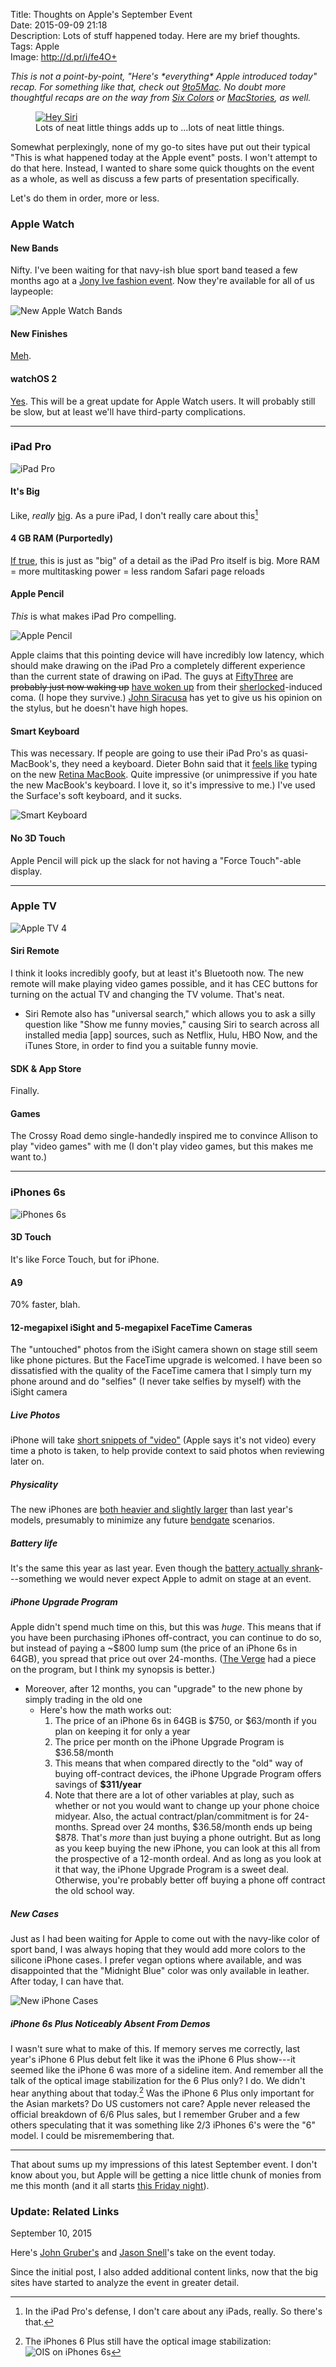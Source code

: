 Title: Thoughts on Apple's September Event  
Date: 2015-09-09 21:18  
Description: Lots of stuff happened today. Here are my brief thoughts.  
Tags: Apple  
Image: http://d.pr/i/fe4O+  

<p><em class="topStory">This is not a point-by-point, "Here's *everything* Apple introduced today" recap. For something like that, check out <a href="http://9to5mac.com/" title="9to5Mac">9to5Mac</a>. No doubt more thoughtful recaps are on the way from <a href="http://sixcolors.com/" title="Six Colors">Six Colors</a> or <a href="http://macstories.net" title="MacStories">MacStories</a>, as well.</em></p>

<figure>
	<a class="nohover" href="http://d.pr/i/fe4O+" title="Hey Siri">
		<img  class="wide" src="http://d.pr/i/fe4O+" alt="Hey Siri">
	</a>
	<figcaption>Lots of neat little things adds up to ...lots of neat little things.</figcaption>
</figure>

Somewhat perplexingly, none of my go-to sites have put out their typical "This is what happened today at the Apple event" posts. I won't attempt to do that here. Instead, I wanted to share some quick thoughts on the event as a whole, as well as discuss a few parts of  presentation specifically.

Let's do them in order, more or less.

### Apple Watch

#### New Bands 

Nifty. I've been waiting for that navy-ish blue sport band teased a few months ago at a [Jony Ive fashion event][9to5mac 2]. Now they're available for all of us laypeople:

![New Apple Watch Bands][d]
	
#### New Finishes

[Meh][9to5mac 3].
	
#### watchOS 2

[Yes][techradar]. This will be a great update for Apple Watch users. It will probably still be slow, but at least we'll have third-party complications.
	
<hr class="long">

### iPad Pro

![iPad Pro][d 2]

#### It's Big

Like, *really* [big][theverge]. As a pure iPad, I don't really care about this[^prodef]
	
#### 4 GB RAM (Purportedly) 

[If true][4gb], this is just as "big" of a detail as the iPad Pro itself is big. More RAM = more multitasking power = less random Safari page reloads
	
#### Apple Pencil 

*This* is what makes iPad Pro compelling.

![Apple Pencil][d 3]

Apple claims that this pointing device will have incredibly low latency, which should make drawing on the iPad Pro a completely different experience than the current state of drawing on iPad. The guys at [FiftyThree][fiftythree] are <del>probably just now waking up</del> [have woken up][ft] from their [sherlocked][urbandictionary]-induced coma. (I hope they survive.) [John Siracusa][hypercritical] has yet to give us his opinion on the stylus, but he doesn't have high hopes. 

#### Smart Keyboard

This was necessary. If people are going to use their iPad Pro's as quasi-MacBook's, they need a keyboard. Dieter Bohn said that it [feels like][youtube] typing on the new [Retina MacBook][sixcolors 2]. Quite impressive (or unimpressive if you hate the new MacBook's keyboard. I love it, so it's impressive to me.) I've used the Surface's soft keyboard, and it sucks. 

![Smart Keyboard][d 4]
	
#### No 3D Touch

Apple Pencil will pick up the slack for not having a "Force Touch"-able display.
	
<hr class="long"> 

### Apple TV

![Apple TV 4][d 5]

#### Siri Remote

I think it looks incredibly goofy, but at least it's Bluetooth now. The new remote will make playing video games possible, and it has CEC buttons for turning on the actual TV and changing the TV volume. That's neat.

* Siri Remote also has "universal search," which allows you to ask a silly question like "Show me funny movies," causing Siri to search across all installed media [app] sources, such as Netflix, Hulu, HBO Now, and the iTunes Store, in order to find you a suitable funny movie.

#### SDK & App Store 

Finally.
	
#### Games

The Crossy Road demo single-handedly inspired me to convince Allison to play "video games" with me (I don't play video games, but this makes me want to.)
	
<hr class="long">

### iPhones 6s

![iPhones 6s][d 6]

#### 3D Touch

It's like Force Touch, but for iPhone.
	
#### A9 

70% faster, blah.
	
#### 12-megapixel iSight and 5-megapixel FaceTime Cameras

The "untouched" photos from the iSight camera shown on stage still seem like phone pictures. But the FaceTime upgrade is welcomed. I have been so dissatisfied with the quality of the FaceTime camera that I simply turn my phone around and do "selfies" (I never take selfies by myself) with the iSight camera
	
##### Live Photos
	
iPhone will take [short snippets of "video"][live] (Apple says it's not video) every time a photo is taken, to help provide context to said photos when reviewing later on.
		
##### Physicality

The new iPhones are [both heavier and slightly larger][heav] than last year's models, presumably to minimize any future [bendgate][bg] scenarios.
	
##### Battery life

It's the same this year as last year. Even though the [battery actually shrank][bat]---something we would never expect Apple to admit on stage at an event.
	
##### iPhone Upgrade Program

Apple didn't spend much time on this, but this was *huge*. This means that if you have been purchasing iPhones off-contract, you can continue to do so, but instead of paying a ~$800 lump sum (the price of an iPhone 6s in 64GB), you spread that price out over 24-months. ([The Verge][ipu] had a piece on the program, but I think my synopsis is better.)
	
* Moreover, after 12 months, you can "upgrade" to the new phone by simply trading in the old one
	* Here's how the math works out:
		1. The price of an iPhone 6s in 64GB is $750, or $63/month if you plan on keeping it for only a year
		2. The price per month on the iPhone Upgrade Program is $36.58/month
		3. This means that when compared directly to the "old" way of buying off-contract devices, the iPhone Upgrade Program offers savings of **$311/year**
		4. Note that there are a lot of other variables at play, such as whether or not you would want to change up your phone choice midyear. Also, the actual contract/plan/commitment is for 24-months. Spread over 24 months, $36.58/month ends up being $878. That's *more* than just buying a phone outright. But as long as you keep buying the new iPhone, you can look at this all from the prospective of a 12-month ordeal. And as long as you look at it that way, the iPhone Upgrade Program is a sweet deal. Otherwise, you're probably better off buying a phone off contract the old school way.

##### New Cases

Just as I had been waiting for Apple to come out with the navy-like color of sport band, I was always hoping that they would add more colors to the silicone iPhone cases. I prefer vegan options where available, and was disappointed that the "Midnight Blue" color was only available in leather. After today, I can have that.

![New iPhone Cases][d 7]

##### iPhone 6s Plus Noticeably Absent From Demos

I wasn't sure what to make of this. If memory serves me correctly, last year's iPhone 6 Plus debut felt like it was the iPhone 6 Plus show---it seemed like the iPhone 6 was more of a sideline item. And remember all the talk of the optical image stabilization for the 6 Plus only? I do. We didn't hear anything about that today.[^still] Was the iPhone 6 Plus only important for the Asian markets? Do US customers not care? Apple never released the official breakdown of 6/6 Plus sales, but I remember Gruber and a few others speculating that it was something like 2/3 iPhones 6's were the "6" model. I could be misremembering that.
	
***

That about sums up my impressions of this latest September event. I don't know about you, but Apple will be getting a nice little chunk of monies from me this month (and it all starts [this Friday night][pre]).

<aside class="update">

### Update: Related Links
<p class="updateTime"><time datetime="2015-09-10">September 10, 2015</time></p>

Here's [John Gruber's][daringfireball] and [Jason Snell][sixcolors]'s take on the event today.

Since the initial post, I also added additional content links, now that the big sites have started to analyze the event in greater detail.
	
</aside>

[^prodef]: In the iPad Pro's defense, I don't care about any iPads, really. So there's that.
[^still]: The iPhones 6 Plus still have the optical image stabilization:
![OIS on iPhones 6s](http://d.pr/i/xeoY+ "OIS on iPhones 6s")

[4gb]: http://9to5mac.com/2015/09/10/ipad-pro-4gb-ram/ "9to5Mac: iPad Pro has 4GB RAM"
[9to5mac]: http://9to5mac.com/2015/09/09/apple-ipad-pro-iphone-6s-apple-tv-watch-bands/ "9to5Mac on Apple's September Event 2015"
[9to5mac 2]: http://9to5mac.com/2015/04/17/milan-event-new-bands/ "9to5Mac on new Apple Watch bands"
[9to5mac 3]: http://9to5mac.com/2015/09/09/apple-watch-sport-collection-adds-gold-anodized-models-ahead-of-holiday-season/ "9to5Mac on new Apple Watch Sport models"
[bat]: http://9to5mac.com/2015/09/10/phone-6s-battery-life-smaller-not-shorter/ "9to5Mac on less battery life for iPhones 6s"
[bg]: http://www.theverge.com/2014/9/25/6844943/apple-says-iphone-bending-extremely-rare "The Verge on 'Bendgate'"
[d]: http://d.pr/i/1dwWv+ "New Apple Watch Bands"
[d 2]: http://d.pr/i/1hnCA+ "iPad Pro"
[d 3]: http://d.pr/i/FNOQ+ "Apple Pencil"
[d 4]: http://d.pr/i/1aq7x+ "Smart Keyboard"
[d 5]: http://d.pr/i/15MWZ+ "Apple TV"
[d 6]: http://d.pr/i/1f2Mp+ "iPhones 6s"
[d 7]: http://d.pr/i/1lDaJ+ "New iPhone Cases"
[daringfireball]: http://daringfireball.net/2015/09/thoughts_and_observations_on_todays_hey_siri_event "John Gruber's take"
[fiftythree]: http://www.fiftythree.com/pencil "Pencil by FiftyThree"
[ft]: http://www.theverge.com/2015/9/9/9297683/pencil-ipad-fifty-three-apple-event-comment "The Verge on multiple pencils"
[heav]: http://www.theverge.com/2015/9/9/9273979/apple-iphone-6s-plus-bend-aluminum-7000-series "The Verge: iPhone 6s bendable?"
[hypercritical]: http://hypercritical.co/2013/02/08/dont-stop-thinking-about-tomorrow "John Siracusa on the future of computing"
[ipu]: http://www.theverge.com/2015/9/9/9277775/new-apple-iphone-6s-price-cost-carriers "The Verge on iPhone 6s costs"
[live]: http://www.theverge.com/2015/9/10/9300055/live-photos-could-change-photography "The Verge on Live Photos"
[macstories]: http://macstories.net "Federico Viticci's blog, MacStories"
[pre]: http://9to5mac.com/2015/09/10/pre-order-iphone-6s/ "9to5Mac on how to order the new iPhones"
[sixcolors]: http://sixcolors.com/post/2015/09/notebook-apples-newest-product-announcements/ "Jason Snell's take"
[sixcolors 2]: http://sixcolors.com/post/2015/04/the-new-macbook-a-reviewers-notebook/ "Jason Snell reviews the 2015 Retina MacBook"
[techradar]: http://www.techradar.com/us/news/wearables/apple-watch-os-2-release-date-news-and-features-1296413 "watchOS 2 release date"
[theverge]: http://www.theverge.com/2015/9/9/9290361/hands-on-with-apples-new-ipad-pro "The Verge hands-on  with iPad Pro"
[urbandictionary]: http://www.urbandictionary.com/define.php?term=sherlocked&defid=5195210 "Urban Dictionary on 'sherlocking'"
[youtube]: http://www.youtube.com/watch?v=HJscglIPqmw "The Verge's iPad Pro hands-on video"